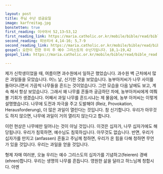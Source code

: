 ```yaml
---

layout: post
title: 주님 수난 성금요일
image: karfreitag.jpg
bonstetten: true
first_reading: 이사야서 52,13―53,12
first_reading_link: https://maria.catholic.or.kr/mobile/bible/read/bible_read.asp?m=1&n=129&p=52
second_reading: 히브리서 4,14-16; 5,7-9
second_reading_link: https://maria.catholic.or.kr/mobile/bible/read/bible_read.asp?m=2&n=165&p=4
gospel: 요한이 전한 우리 주 예수 그리스도의 수난기입니다. 18,1―19,42
gospel_link: https://maria.catholic.or.kr/mobile/bible/read/bible_read.asp?menu=bible&m=2&n=150&p=18

---
```

 
제가 신학생이었을 때, 여름이면 과수원에서 일하곤 했었습니다. 과수원 벽 근처에서 많은 과일들을 모았습니다. 어느 날, 신기한 것을 보았습니다. 농부아저씨가 나무 사이를 돌아다니면서 가끔씩 나무들을 흔드는 것이었습니다. 그런 모습을 다음 날에도 보고, 계속 해서 항상 보았습니다. 그래서 왜 나무를 흔들까 궁금하던 차에, 농부아저씨에게 여쭤볼 기회가 생겼습니다. 어째서 과일 나무를 흔드시냐는 제 물음에, 농부 아저씨는 이렇게 설명했습니다. 나무에 도전과 자극을 주고 도발해야 (Reiz, Provokation, Herausforderung), 더 많은 과일이 열린다는 것입니다. 참 신기합니다. 우리가 아무것도 하지 않으면, 나무에 과일이 거의 열리지 않는다고 합니다.

이런 현상은 나무에만 일어나는 것이 아닐 것입니다. 이것은 십자가, 나무 십자가에도 해당됩니다. 우리가 침묵하면, 예수님도 침묵하십니다. 아무것도 없습니다. 반면, 우리가 십자가를 만지고 (anfassen) 흔들고 주님께 청하면, 우리가 온 힘을 다해 청하면 무언가 있을 것입니다. 우리는 과일을 얻을 것입니다.

형제 자매 여러분, 오늘 우리는 예수 그리스도의 십자가를 기념하고(feieren) 경배(ehren)합니다. 우리는 생명의 나무를 흔듭니다. 영원한 삶을 달라고 하느님께 청합시다. 아멘
